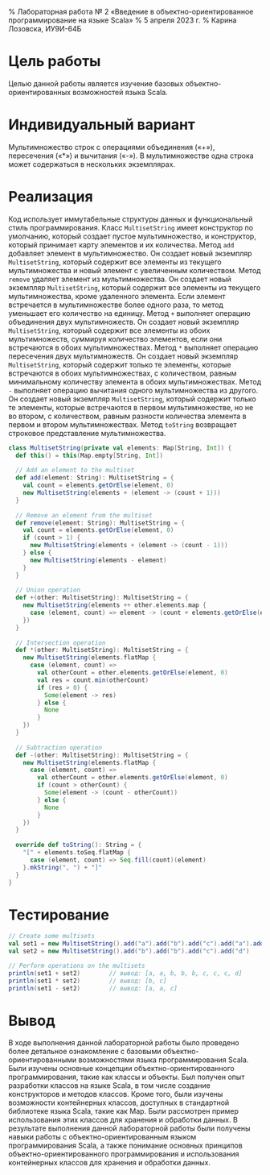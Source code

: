 % Лабораторная работа № 2 «Введение в объектно-ориентированное программирование на языке Scala»
% 5 апреля 2023 г.
% Карина Лозовска, ИУ9И-64Б

# Цель работы
Целью данной работы является изучение базовых объектно-ориентированных возможностей языка Scala.

# Индивидуальный вариант
Мультимножество строк с операциями объединения («+»), пересечения («*») и вычитания («-»). 
В мультимножестве одна строка может содержаться в нескольких экземплярах.

# Реализация
Код использует иммутабельные структуры данных и функциональный стиль программирования. Класс
`MultisetString` имеет конструктор по умолчанию, который создает пустое мультимножество, и
конструктор, который принимает карту элементов и их количества.
Метод `add` добавляет элемент в мультимножество. Он создает новый экземпляр `MultisetString`,
который содержит все элементы из текущего мультимножества и новый элемент с увеличенным
количеством.
Метод `remove` удаляет элемент из мультимножества. Он создает новый экземпляр `MultisetString`,
который содержит все элементы из текущего мультимножества, кроме удаленного элемента. Если
элемент встречается в мультимножестве более одного раза, то метод уменьшает его количество на
единицу.
Метод `+` выполняет операцию объединения двух мультимножеств. Он создает новый экземпляр
`MultisetString`, который содержит все элементы из обоих мультимножеств, суммируя количество
элементов, если они встречаются в обоих мультимножествах.
Метод `*` выполняет операцию пересечения двух мультимножеств. Он создает новый экземпляр
`MultisetString`, который содержит только те элементы, которые встречаются в обоих
мультимножествах, с количеством, равным минимальному количеству элемента в обоих
мультимножествах.
Метод `-` выполняет операцию вычитания одного мультимножества из другого. Он создает новый
экземпляр `MultisetString`, который содержит только те элементы, которые встречаются в первом
мультимножестве, но не во втором, с количеством, равным разности количества элемента в первом и
втором мультимножествах.
Метод `toString` возвращает строковое представление мультимножества.

```scala
class MultisetString(private val elements: Map[String, Int]) {
  def this() = this(Map.empty[String, Int])
  
  // Add an element to the multiset
  def add(element: String): MultisetString = {
    val count = elements.getOrElse(element, 0)
    new MultisetString(elements + (element -> (count + 1)))
  }
  
  // Remove an element from the multiset
  def remove(element: String): MultisetString = {
    val count = elements.getOrElse(element, 0)
    if (count > 1) {
      new MultisetString(elements + (element -> (count - 1)))
    } else {
      new MultisetString(elements - element)
    }
  }
  
  // Union operation
  def +(other: MultisetString): MultisetString = {
    new MultisetString(elements ++ other.elements.map {
      case (element, count) => element -> (count + elements.getOrElse(element, 0))
    })
  }
  
  // Intersection operation
  def *(other: MultisetString): MultisetString = {
    new MultisetString(elements.flatMap {
      case (element, count) =>
        val otherCount = other.elements.getOrElse(element, 0)
        val res = count.min(otherCount)
        if (res > 0) {
          Some(element -> res)
        } else {
          None
        }
    })
  }
  
  // Subtraction operation
  def -(other: MultisetString): MultisetString = {
    new MultisetString(elements.flatMap {
      case (element, count) =>
        val otherCount = other.elements.getOrElse(element, 0)
        if (count > otherCount) {
          Some(element -> (count - otherCount))
        } else {
          None
        }
    })
  }
  
  override def toString(): String = {
    "[" + elements.toSeq.flatMap {
      case (element, count) => Seq.fill(count)(element)
    }.mkString(", ") + "]"
  }
}
```

# Тестирование
```scala
// Create some multisets
val set1 = new MultisetString().add("a").add("b").add("c").add("a").add("c")
val set2 = new MultisetString().add("b").add("b").add("c").add("d")

// Perform operations on the multisets
println(set1 + set2)        // вывод: [a, a, b, b, b, c, c, c, d]
println(set1 * set2)        // вывод: [b, c]
println(set1 - set2)        // вывод: [a, a, c]
```

# Вывод
В ходе выполнения данной лабораторной работы было проведено более детальное ознакомление с
базовыми объектно-ориентированными возможностями языка программирования Scala. Были изучены
основные концепции объектно-ориентированного программирования, такие как классы и объекты.
Был получен опыт разработки классов на языке Scala, в том числе создание конструкторов и
методов классов. Кроме того, были изучены возможности контейнерных классов, доступных в
стандартной библиотеке языка Scala, такие как Map. Были рассмотрен пример использования этих
классов для хранения и обработки данных.
В результате выполнения данной лабораторной работы были получены навыки работы с
объектно-ориентированным языком программирования Scala, а также понимание основных принципов
объектно-ориентированного программирования и использования контейнерных классов для хранения и
обработки данных.